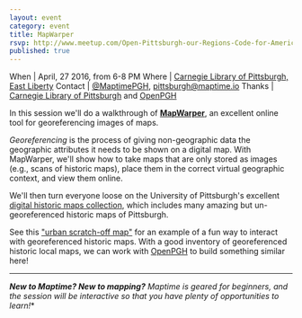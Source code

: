 ```yaml
---
layout: event
category: event
title: MapWarper
rsvp: http://www.meetup.com/Open-Pittsburgh-our-Regions-Code-for-America-Brigade/events/229940800/
published: true
---
```


When | April, 27 2016, from 6-8 PM
Where | [Carnegie Library of Pittsburgh, East Liberty](http://carnegielibrary.org/locations/eastliberty/)
Contact	| [@MaptimePGH](http://twitter.com/maptimePGH), [pittsburgh@maptime.io](mailto:pittsburgh@maptime.io)
Thanks | [Carnegie Library of Pittsburgh](http://www.carnegielibrary.org/) and [OpenPGH](http://www.opgh.org)

In this session we'll do a walkthrough of [**MapWarper**](http://mapwarper.net), an excellent online tool for georeferencing images of maps.

*Georeferencing* is the process of giving non-geographic data the geographic attributes it needs to be shown on a digital map. With MapWarper, we'll show how to take maps that are only stored as images (e.g., scans of historic maps), place them in the correct virtual geographic context, and view them online.

We'll then turn everyone loose on the University of Pittsburgh's excellent [digital historic maps collection](http://digital.library.pitt.edu/maps/), which includes many amazing but un-georeferenced historic maps of Pittsburgh.

See this ["urban scratch-off map"](http://chriswhong.github.io/urbanscratchoff/) for an example of a fun way to interact with georeferenced historic maps. With a good inventory of georeferenced historic local maps, we can work with [OpenPGH](http://www.opgh.org) to build something similar here!

---

***New to Maptime? New to mapping?*** *Maptime is geared for beginners, and the session will be interactive so that you have plenty of opportunities to learn!**
